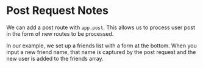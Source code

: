# Post Request Notes

We can add a post route with `app.post`. This allows us to process user post in the form of new routes to be processed.

In our example, we set up a friends list with a form at the bottom. When you input a new friend name, that name is captured by the post request and the new user is added to the friends array. 